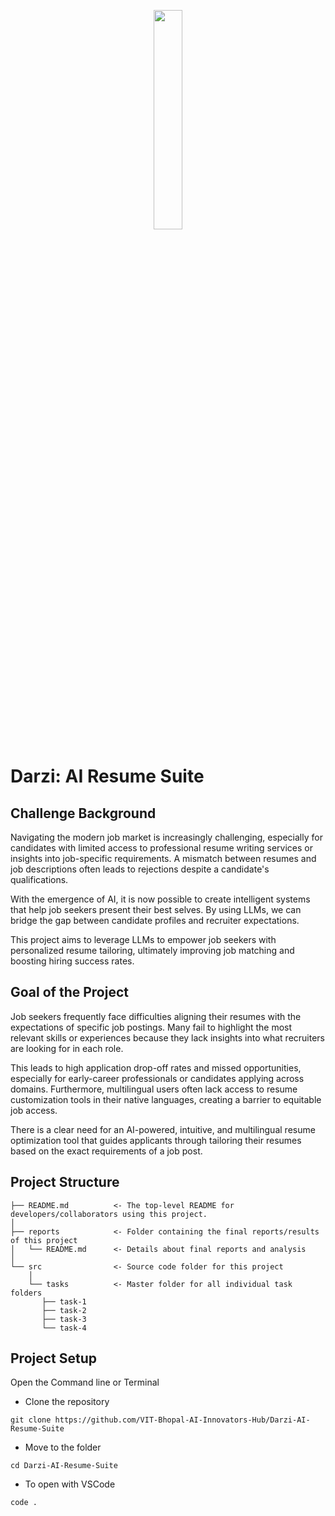 <p align="center">
  <img width="30%" height="30%" src="https://github.com/user-attachments/assets/fcfbc33d-970e-42b0-befa-690e172235a8">
</p>

# Darzi: AI Resume Suite

## Challenge Background
Navigating the modern job market is increasingly challenging, especially for candidates with limited access to professional resume writing services or insights into job-specific requirements. A mismatch between resumes and job descriptions often leads to rejections despite a candidate's qualifications.

With the emergence of AI, it is now possible to create intelligent systems that help job seekers present their best selves. By using LLMs, we can bridge the gap between candidate profiles and recruiter expectations.

This project aims to leverage LLMs to empower job seekers with personalized resume tailoring, ultimately improving job matching and boosting hiring success rates.

## Goal of the Project
Job seekers frequently face difficulties aligning their resumes with the expectations of specific job postings. Many fail to highlight the most relevant skills or experiences because they lack insights into what recruiters are looking for in each role.

This leads to high application drop-off rates and missed opportunities, especially for early-career professionals or candidates applying across domains. Furthermore, multilingual users often lack access to resume customization tools in their native languages, creating a barrier to equitable job access.

There is a clear need for an AI-powered, intuitive, and multilingual resume optimization tool that guides applicants through tailoring their resumes based on the exact requirements of a job post.

## Project Structure

```
├── README.md          <- The top-level README for developers/collaborators using this project.
│
├── reports            <- Folder containing the final reports/results of this project
│   └── README.md      <- Details about final reports and analysis
│ 
└── src                <- Source code folder for this project
    │
    └── tasks          <- Master folder for all individual task folders
       ├── task-1          
       ├── task-2 
       ├── task-3 
       └── task-4
```

## Project Setup

Open the Command line or Terminal

- Clone the repository

```
git clone https://github.com/VIT-Bhopal-AI-Innovators-Hub/Darzi-AI-Resume-Suite
```
- Move to the folder

```
cd Darzi-AI-Resume-Suite
```
- To open with VSCode
```
code .
```
